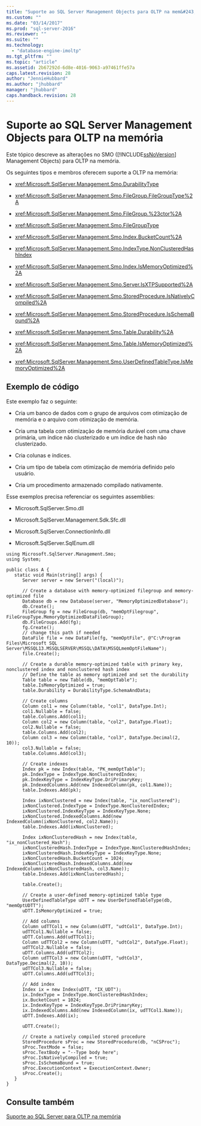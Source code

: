 ```yaml
---
title: "Suporte ao SQL Server Management Objects para OLTP na mem&#243;ria | Microsoft Docs"
ms.custom: ""
ms.date: "03/14/2017"
ms.prod: "sql-server-2016"
ms.reviewer: ""
ms.suite: ""
ms.technology: 
  - "database-engine-imoltp"
ms.tgt_pltfrm: ""
ms.topic: "article"
ms.assetid: 2b67292d-6d8e-4016-9063-a97461ffe57a
caps.latest.revision: 28
author: "JennieHubbard"
ms.author: "jhubbard"
manager: "jhubbard"
caps.handback.revision: 28
---
```

# Suporte ao SQL Server Management Objects para OLTP na mem&#243;ria
  Este tópico descreve as alterações no SMO ([!INCLUDE[ssNoVersion](../../includes/ssnoversion-md.md)] Management Objects) para OLTP na memória.  
  
 Os seguintes tipos e membros oferecem suporte a OLTP na memória:  
  
-   <xref:Microsoft.SqlServer.Management.Smo.DurabilityType>  
  
-   <xref:Microsoft.SqlServer.Management.Smo.FileGroup.FileGroupType%2A>  
  
-   <xref:Microsoft.SqlServer.Management.Smo.FileGroup.%23ctor%2A>  
  
-   <xref:Microsoft.SqlServer.Management.Smo.FileGroupType>  
  
-   <xref:Microsoft.SqlServer.Management.Smo.Index.BucketCount%2A>  
  
-   <xref:Microsoft.SqlServer.Management.Smo.IndexType.NonClusteredHashIndex>  
  
-   <xref:Microsoft.SqlServer.Management.Smo.Index.IsMemoryOptimized%2A>  
  
-   <xref:Microsoft.SqlServer.Management.Smo.Server.IsXTPSupported%2A>  
  
-   <xref:Microsoft.SqlServer.Management.Smo.StoredProcedure.IsNativelyCompiled%2A>  
  
-   <xref:Microsoft.SqlServer.Management.Smo.StoredProcedure.IsSchemaBound%2A>  
  
-   <xref:Microsoft.SqlServer.Management.Smo.Table.Durability%2A>  
  
-   <xref:Microsoft.SqlServer.Management.Smo.Table.IsMemoryOptimized%2A>  
  
-   <xref:Microsoft.SqlServer.Management.Smo.UserDefinedTableType.IsMemoryOptimized%2A>  
  
## Exemplo de código  
 Este exemplo faz o seguinte:  
  
-   Cria um banco de dados com o grupo de arquivos com otimização de memória e o arquivo com otimização de memória.  
  
-   Cria uma tabela com otimização de memória durável com uma chave primária, um índice não clusterizado e um índice de hash não clusterizado.  
  
-   Cria colunas e índices.  
  
-   Cria um tipo de tabela com otimização de memória definido pelo usuário.  
  
-   Cria um procedimento armazenado compilado nativamente.  
  
 Esse exemplos precisa referenciar os seguintes assemblies:  
  
-   Microsoft.SqlServer.Smo.dll  
  
-   Microsoft.SqlServer.Management.Sdk.Sfc.dll  
  
-   Microsoft.SqlServer.ConnectionInfo.dll  
  
-   Microsoft.SqlServer.SqlEnum.dll  
  
```tsql  
using Microsoft.SqlServer.Management.Smo;  
using System;  
  
public class A {  
   static void Main(string[] args) {  
      Server server = new Server("(local)");  
  
      // Create a database with memory-optimized filegroup and memory-optimized file  
      Database db = new Database(server, "MemoryOptimizedDatabase");  
      db.Create();  
      FileGroup fg = new FileGroup(db, "memOptFilegroup", FileGroupType.MemoryOptimizedDataFileGroup);  
      db.FileGroups.Add(fg);  
      fg.Create();  
      // change this path if needed  
      DataFile file = new DataFile(fg, "memOptFile", @"C:\Program Files\Microsoft SQL Server\MSSQL13.MSSQLSERVER\MSSQL\DATA\MSSQLmemOptFileName");  
      file.Create();  
  
      // Create a durable memory-optimized table with primary key, nonclustered index and nonclustered hash index  
      // Define the table as memory optimized and set the durability  
      Table table = new Table(db, "memOptTable");  
      table.IsMemoryOptimized = true;  
      table.Durability = DurabilityType.SchemaAndData;  
  
      // Create columns  
      Column col1 = new Column(table, "col1", DataType.Int);  
      col1.Nullable = false;  
      table.Columns.Add(col1);  
      Column col2 = new Column(table, "col2", DataType.Float);  
      col2.Nullable = false;  
      table.Columns.Add(col2);  
      Column col3 = new Column(table, "col3", DataType.Decimal(2, 10));  
      col3.Nullable = false;  
      table.Columns.Add(col3);  
  
      // Create indexes  
      Index pk = new Index(table, "PK_memOptTable");  
      pk.IndexType = IndexType.NonClusteredIndex;  
      pk.IndexKeyType = IndexKeyType.DriPrimaryKey;  
      pk.IndexedColumns.Add(new IndexedColumn(pk, col1.Name));  
      table.Indexes.Add(pk);  
  
      Index ixNonClustered = new Index(table, "ix_nonClustered");  
      ixNonClustered.IndexType = IndexType.NonClusteredIndex;  
      ixNonClustered.IndexKeyType = IndexKeyType.None;  
      ixNonClustered.IndexedColumns.Add(new IndexedColumn(ixNonClustered, col2.Name));  
      table.Indexes.Add(ixNonClustered);  
  
      Index ixNonClusteredHash = new Index(table, "ix_nonClustered_Hash");  
      ixNonClusteredHash.IndexType = IndexType.NonClusteredHashIndex;  
      ixNonClusteredHash.IndexKeyType = IndexKeyType.None;  
      ixNonClusteredHash.BucketCount = 1024;  
      ixNonClusteredHash.IndexedColumns.Add(new IndexedColumn(ixNonClusteredHash, col3.Name));  
      table.Indexes.Add(ixNonClusteredHash);  
  
      table.Create();  
  
      // Create a user-defined memory-optimized table type  
      UserDefinedTableType uDTT = new UserDefinedTableType(db, "memOptUDTT");  
      uDTT.IsMemoryOptimized = true;  
  
      // Add columns  
      Column udTTCol1 = new Column(uDTT, "udtCol1", DataType.Int);  
      udTTCol1.Nullable = false;  
      uDTT.Columns.Add(udTTCol1);  
      Column udTTCol2 = new Column(uDTT, "udtCol2", DataType.Float);  
      udTTCol2.Nullable = false;  
      uDTT.Columns.Add(udTTCol2);  
      Column udTTCol3 = new Column(uDTT, "udtCol3", DataType.Decimal(2, 10));  
      udTTCol3.Nullable = false;  
      uDTT.Columns.Add(udTTCol3);  
  
      // Add index  
      Index ix = new Index(uDTT, "IX_UDT");  
      ix.IndexType = IndexType.NonClusteredHashIndex;  
      ix.BucketCount = 1024;  
      ix.IndexKeyType = IndexKeyType.DriPrimaryKey;  
      ix.IndexedColumns.Add(new IndexedColumn(ix, udTTCol1.Name));  
      uDTT.Indexes.Add(ix);  
  
      uDTT.Create();  
  
      // Create a natively compiled stored procedure  
      StoredProcedure sProc = new StoredProcedure(db, "nCSProc");  
      sProc.TextMode = false;  
      sProc.TextBody = "--Type body here";  
      sProc.IsNativelyCompiled = true;  
      sProc.IsSchemaBound = true;  
      sProc.ExecutionContext = ExecutionContext.Owner;  
      sProc.Create();  
   }  
}  
```  
  
## Consulte também  
 [Suporte ao SQL Server para OLTP na memória](../../relational-databases/in-memory-oltp/sql-server-support-for-in-memory-oltp.md)  
  
  